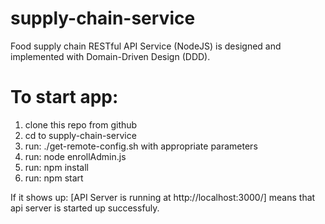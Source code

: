 # supply-chain-service
Food supply chain RESTful API Service (NodeJS) is designed and implemented with Domain-Driven Design (DDD).

# To start app:
1. clone this repo from github
2. cd to supply-chain-service
3. run: ./get-remote-config.sh with appropriate parameters
4. run: node enrollAdmin.js
5. run: npm install
6. run: npm start

If it shows up: [API Server is running at http://localhost:3000/] means that api server is started up successfuly.
